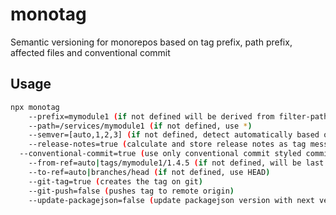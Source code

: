 # monotag

Semantic versioning for monorepos based on tag prefix, path prefix, affected files and conventional commit

## Usage

```sh
npx monotag
	--prefix=mymodule1 (if not defined will be derived from filter-path)
	--path=/services/mymodule1 (if not defined, use *)
	--semver=[auto,1,2,3] (if not defined, detect automatically based on semantic commit)
	--release-notes=true (calculate and store release notes as tag message)
  --conventional-commit=true (use only conventional commit styled commits for release notes creation)
	--from-ref=auto|tags/mymodule1/1.4.5 (if not defined, will be last version with this tag prefix)
	--to-ref=auto|branches/head (if not defined, use HEAD)
	--git-tag=true (creates the tag on git)
	--git-push=false (pushes tag to remote origin)
	--update-packagejson=false (update packagejson version with next version only with the “1.2.3” part)
```

